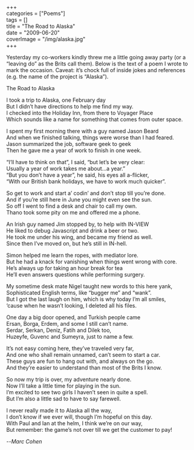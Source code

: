 +++  
categories = ["Poems"]  
tags = []  
title = "The Road to Alaska"  
date = "2009-06-20"  
coverImage = "/img/alaska.jpg"  
+++  
  
Yesterday my co-workers kindly threw me a little going away party (or a “leaving do” as the Brits call them). Below is the text of a poem I wrote to mark the occasion. Caveat: it’s chock full of inside jokes and references (e.g. the name of the project is “Alaska”).  
<!--more-->
  
The Road to Alaska  
  
I took a trip to Alaska, one February day  
But I didn’t have directions to help me find my way.  
I checked into the Holiday Inn, from there to Voyager Place  
Which sounds like a name for something that comes from outer space.  
  
I spent my first morning there with a guy named Jason Beard  
And when we finished talking, things were worse than I had feared.  
Jason summarized the job, software geek to geek  
Then he gave me a year of work to finish in one week.  
  
“I’ll have to think on that”, I said, “but let’s be very clear:  
Usually a year of work takes me about…a year.”  
“But you don’t have a year”, he said, his eyes all a-flicker,  
“With our British bank holidays, we have to work much quicker”.  
  
So get to work and start a’ codin’ and don’t stop till you’re done.  
And if you’re still here in June you might even see the sun.  
So off I went to find a desk and chair to call my own.  
Thano took some pity on me and offered me a phone.  
  
An Irish guy named Jim stopped by, to help with IN-VIEW  
He liked to debug Javascript and drink a beer or two.  
He took me under his wing, and became my friend as well.  
Since then I’ve moved on, but he’s still in IN-hell.  
  
Simon helped me learn the ropes, with mediator lore.  
But he had a knack for vanishing when things went wrong with core.  
He’s always up for taking an hour break for tea  
He’ll even answers questions while performing surgery.  
  
My sometime desk mate Nigel taught new words to this here yank,  
Sophisticated English terms, like “bugger me” and “wank”.  
But I got the last laugh on him, which is why today I’m all smiles,  
‘cause when he wasn’t looking, I deleted all his files.  
  
One day a big door opened, and Turkish people came  
Ersan, Borga, Erdem, and some I still can’t name.  
Serdar, Serkan, Deniz, Fatih and Dilek too,  
Huzeyfe, Guvenc and Sumeyra, just to name a few.  
  
It’s not easy coming here, they’ve traveled very far,  
And one who shall remain unnamed, can’t seem to start a car.  
These guys are fun to hang out with, and always on the go.  
And they’re easier to understand than most of the Brits I know.  
  
So now my trip is over, my adventure nearly done.  
Now I’ll take a little time for playing in the sun.  
I’m excited to see two girls I haven’t seen in quite a spell.  
But I’m also a little sad to have to say farewell.  
  
I never really made it to Alaska all the way,  
I don’t know if we ever will, though I’m hopeful on this day.  
With Paul and Ian at the helm, I think we’re on our way,  
But remember: the game’s not over till we get the customer to pay!  

--<cite>Marc Cohen</cite>  
